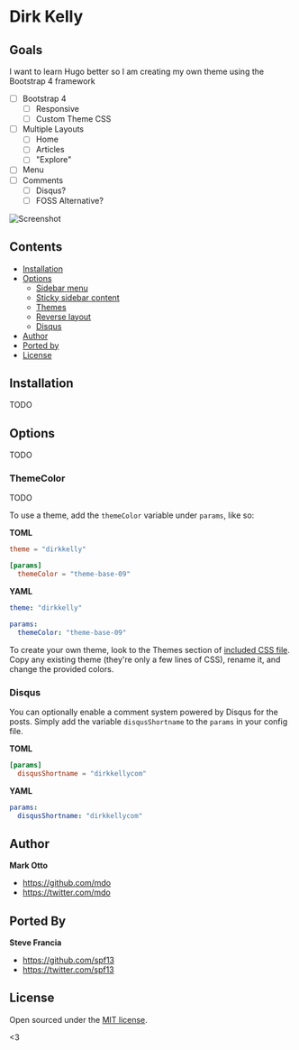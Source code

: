 # Dirk Kelly

## Goals

I want to learn Hugo better so I am creating my own theme using the Bootstrap 4 framework

- [ ] Bootstrap 4
  - [ ] Responsive
  - [ ] Custom Theme CSS
- [ ] Multiple Layouts
  - [ ] Home
  - [ ] Articles
  - [ ] "Explore"
- [ ] Menu
- [ ] Comments
  - [ ] Disqus?
  - [ ] FOSS Alternative?

![Screenshot](todo)

## Contents

- [Installation](#installation)
- [Options](#options)
  - [Sidebar menu](#sidebar-menu)
  - [Sticky sidebar content](#sticky-sidebar-content)
  - [Themes](#themes)
  - [Reverse layout](#reverse-layout)
  - [Disqus](#disqus)
- [Author](#author)
- [Ported by](#ported-by)
- [License](#license)


## Installation

TODO

## Options

TODO

### ThemeColor

TODO

To use a theme, add the `themeColor` variable under `params`, like so:

**TOML**
```toml
theme = "dirkkelly"

[params]
  themeColor = "theme-base-09"
```

**YAML**
```yaml
theme: "dirkkelly"

params:
  themeColor: "theme-base-09"
```

To create your own theme, look to the Themes section of [included CSS file](https://github.com/poole/hyde/blob/master/public/css/hyde.css). Copy any existing theme (they're only a few lines of CSS), rename it, and change the provided colors.

### Disqus

You can optionally enable a comment system powered by Disqus for the posts. Simply add the variable `disqusShortname` to the `params` in your config file.

**TOML**
```toml
[params]
  disqusShortname = "dirkkellycom"
```

**YAML**
```yaml
params:
  disqusShortname: "dirkkellycom"
```

## Author
**Mark Otto**
- <https://github.com/mdo>
- <https://twitter.com/mdo>

## Ported By
**Steve Francia**
- <https://github.com/spf13>
- <https://twitter.com/spf13>

## License

Open sourced under the [MIT license](LICENSE.md).

<3
